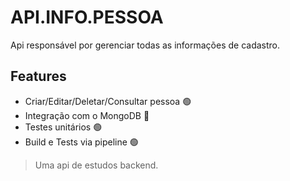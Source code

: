 # API.INFO.PESSOA
Api responsável por gerenciar todas as informações de cadastro.

## Features

- Criar/Editar/Deletar/Consultar pessoa :green_circle:
- Integração com o MongoDB :red_circle:
- Testes unitários :green_circle:
- Build e Tests via pipeline :green_circle: 


> Uma api de estudos backend.
